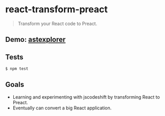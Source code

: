 # react-transform-preact

> Transform your React code to Preact.

## Demo: [astexplorer](http://astexplorer.net/#/Pcp2Q5NFLq/9)

## Tests

```bash
$ npm test
```

## Goals

- Learning and experimenting with jscodeshift by transforming React to Preact.
- Eventually can convert a big React application.
